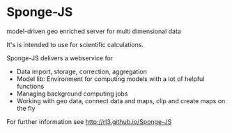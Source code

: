 Sponge-JS
=========

model-driven geo enriched server for multi dimensional data

It's is intended to use for scientific calculations.

Sponge-JS delivers a webservice for
* Data import, storage, correction, aggregation
* Model lib: Environment for computing models with a lot of helpful functions
* Managing background computing jobs
* Working with geo data, connect data and maps, clip and create maps on the fly



For further information see http://rl3.github.io/Sponge-JS
